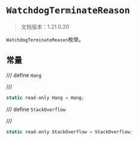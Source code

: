 # `WatchdogTerminateReason`

> 文档版本：1.21.0.20

`WatchdogTerminateReason`枚举。

## 常量

/// define
`Hang`


///

```js
static read-only Hang = Hang;
```


/// define
`StackOverflow`


///

```js
static read-only StackOverflow = StackOverflow;
```

